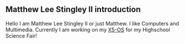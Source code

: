 ## Matthew Lee Stingley II introduction
  Hello I am Matthew Lee Stingley II or just Matthew.
I like Computers and Multimedia.
Currently I am working on my [X5-OS](https://github.com/MatthewLeeStingleyII/X5-OS) for my Highschool Science Fair!
